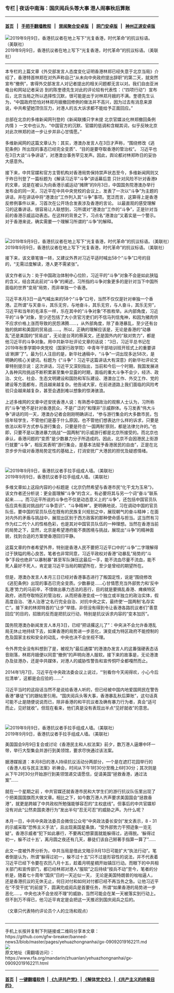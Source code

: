 ### 专栏 | 夜话中南海：国庆阅兵头等大事   港人闹事秋后算账
------------------------

#### [首页](https://github.com/gfw-breaker/banned-news3/blob/master/README.md) &nbsp;&nbsp;|&nbsp;&nbsp; [手把手翻墙教程](https://github.com/gfw-breaker/guides/wiki) &nbsp;&nbsp;|&nbsp;&nbsp; [禁闻聚合安卓版](https://github.com/gfw-breaker/bn-android) &nbsp;&nbsp;|&nbsp;&nbsp; [网门安卓版](https://github.com/oGate2/oGate) &nbsp;&nbsp;|&nbsp;&nbsp; [神州正道安卓版](https://github.com/SzzdOgate/update) 



<div id="headerimg">
 <img alt="2019年9月9日，香港抗议者在地上写下“光复香港，时代革命”的抗议标语。（美联社）" src="https://www.rfa.org/mandarin/zhuanlan/yehuazhongnanhai/gx-09092019162211.html/1/@@images/70b09a83-ec31-4bea-9ee1-530898fa5c15.jpeg" title="2019年9月9日，香港抗议者在地上写下“光复香港，时代革命”的抗议标语。（美联社）"/>
 <div id="headerimgcontents">
  <div id="headerimgcaption">
   <span>
    2019年9月9日，香港抗议者在地上写下“光复香港，时代革命”的抗议标语。（美联社）
   </span>
   <!-- zoomattribute -->
  </div>
  <!-- headerimgcaption -->
 </div>
 <!-- headerimagecontents -->
</div>

<hr/>
<div id="storytext">
 <div>
  <div class="slot_header">
  </div>
 </div>
 <p>
  本专栏的上篇文章《外交部发言人态度变化证明香港林郑已经失意于北京当局》介绍了，香港特首林郑在对外声称自己“从未向中央政府提出辞职”的第二天，就突然宣布“撤例”，害得外交部发言人对记者提出的相关问题都无言以对。我们自由亚洲电台和网站记者采访 到的陈奎德先生对此的评论较有代表性：（“四项行动”）宣布后，北京当局之所以选择性沉默，很可能是出于对林郑月娥的不满。奎德先生认为，“中国政府恐怕对林郑月娥撤回修例的做法并不高兴，因为过去有消息来源说，中共希望她顶住压力，对港人的五大诉求都不能给予正面回应。”
  <br/>
  <br/>
  总部在北京的多维新闻网刊登的《新闻联播只字未提 北京官媒淡化林郑撤回条例内情 》一文中也认为，“中国官方的沉默、官媒的低调和含糊其词，似乎反映北京对此次林郑的进一步让步并非心甘情愿。”
  <br/>
  <br/>
  多维新闻网的这篇文章认为：其实，港澳办发言人在3日才声称，“围绕修改《逃犯条例》所出现的事态已经完全变质”、“目的是要夺取香港的管治权”。 习近平也在3日大谈“斗争讲话”，对港澳台事务罕见发声。因此，舆论都对林郑昨日的妥协大感意外。
  <br/>
  <br/>
  接下来，中共官媒和官方主管机构对香港局势保持禁声状态至今，多维新闻网则又于昨日刊登了一篇标题为《解读习近平“斗争”讲话幕后意 只针对风险不针对香港》的文章，说是在被认为向香港示威运动“摊牌”的9月3日，中国国务院港澳办举行发布会的同一天，习近平在中共中央党校的会议上，发表了一次以“斗争”为主题的讲话，并在讲话中将“港澳台”工作列入其“斗争”事项。宽泛而言，这算得上是香港反修例事件以来，习首次在公开场合发表涉及香港的言论。 以最直观的感受理解习的这番讲话，很容易让人联想到，习所谓对“港澳台”工作的“斗争”，正是针对当前的香港示威运动表态。在这样的背景之下，习点名“港澳台”又着实是一个警示。对于香港来说，确实需要一个理解习所谓的“斗争”的解释。
 </p>
 <p>
  <br/>
  <div class="image-inline captioned" style="width:2500px;">
   <div style="width:2500px;">
    <img alt="2019年9月9日，香港抗议者在地上写下“光复香港，时代革命”的抗议标语。（美联社）" src="https://www.rfa.org/mandarin/zhuanlan/yehuazhongnanhai/gx-09092019162211.html/2" title="2019年9月9日，香港抗议者在地上写下“光复香港，时代革命”的抗议标语。（美联社）"/>
   </div>
   <div class="image-caption">
    <span style="width:2500px;">
     2019年9月9日，香港抗议者在地上写下“光复香港，时代革命”的抗议标语。（美联社）
    </span>
    <span class="copyright">
    </span>
   </div>
  </div>
 </p>
 <p>
  接下来，该文章笔锋一转，又建议外界对习近平适时喊出58个“斗争”口号的目的，“无需过度解读，港人更不需紧张”。
  <br/>
  <br/>
  该文作者认为：处于中国政治体制中心位阶，习近平的“斗争”对象不会是如此狭隘的含义，结合其此前对“斗争”的阐述，习所指的斗争对象更多的是针对当下中国所面临的世界“变局”局势，而非单独一个香港。
  <br/>
  <br/>
  习近平本月3日一品气喊出来的58个“斗争”口号，当然不仅仅是针对单独一个香港。正所谓“与天奋斗，其乐无穷，与地奋斗，其乐无穷，与人奋斗，其乐无穷”，习近平和当年的毛泽东一样，乐在其中的“斗争对象”不胜枚举。从内部角度，习近平的“斗争”对象，至少还包括了大小贪官污吏们的不信马列信鬼神，和因为猪肉供不应求价格上涨而导致的民怨沸腾……，从外部角度，除了香港暴乱，至少还有台独的挑衅和美国的贸易战……。所以，正确的理解应该是，无论是香港的“动暴乱”还是美国的“贸易战”，无论是台湾的蔡英文，还是国外内的“敌对势力”，都是他习近平的斗争对象。用中共新华社评论文章的话说：“3日，习近平总书记在2019年秋季学期中央党校（国家行政学院）中青年干部培训班开班式上的重要讲话‘刷屏’了”。最为引人注目的是，新华社通稿中，“斗争”一词出现多达58次，是明确的核心关键词。标题为《“斗争”！习近平这篇讲话大有深意》的新华社评论文章特别提示说：这次讲话，习近平又深刻指出，当前和今后一个时期，我国发展进入各种风险挑战不断积累甚至集中显露的时期，面临的重大斗争不会少，经济、政治、文化、社会、生态文明建设和国防和军队建设、港澳台工作、外交工作、党的建设等方面都有，而且越来越复杂。他告诫大家，在前进道路上我们面临的风险考验只会越来越复杂，甚至会遇到难以想象的惊涛骇浪。
  <br/>
  <br/>
  上述多维网的文章中还安抚香港人说：有熟悉中国政治的观察人士认为，习所称的“斗争”绝不是针对香港民众，不是广泛的“和理非”示威群体。与习发表“伟大斗争”讲话的同一天，港澳办记者会刚刚明确讲过，“参与游行集会的大多数市民，包括年轻学生，不管他们是基于什么原因，也不管他们想表达什么样的诉求，只要是依法以和平方式参与游行集会，只要是符合‘一国两制’原则，都是法律允许的。”也即，只要不是以激进暴力挑战“一国两制”的示威游行都是北京所接受的。而北京也承认，香港问题的“变质”是少数暴力分子所造成的。因此，北京不会因港民上街游行就要“斗争”，相反其表明“游行集会，是基本法赋予香港居民的自由”，正是在北京步步升级对香港局势定性的基础上，打消安抚广大港民的担忧及疑惑情绪。
 </p>
 <p>
  <br/>
  <div class="image-inline captioned" style="width:2500px;">
   <div style="width:2500px;">
    <img alt="2019年9月9日，香港抗议者手拉手组成人墙。（美联社）" src="https://www.rfa.org/mandarin/zhuanlan/yehuazhongnanhai/gx-09092019162211.html/3" title="2019年9月9日，香港抗议者手拉手组成人墙。（美联社）"/>
   </div>
   <div class="image-caption">
    <span style="width:2500px;">
     2019年9月9日，香港抗议者手拉手组成人墙。（美联社）
    </span>
    <span class="copyright">
    </span>
   </div>
  </div>
 </p>
 <p>
  多维文章如上这段内容的小标题是《北京仍然希望与香港市民“化干戈为玉帛”》，该文作者还分析说：更全面理解“斗争”的含义，有必要将其与另一个词“奋斗”联系起来……。而习近平所说的斗争也不仅是动态意义上的“斗争”，还包括中国官员队伍应具有面对挑战的“斗争意识”、“斗争精神”。更明确地说，习在调动中国的官员队伍，要中国的官员队伍在既有的民族复兴规划之中，展现朝气的奋斗精神；在面对内外的矛盾与挑战中，展现出区别于西方政客的那种使命感与担当。这当然有习作为红二代个人的性格色彩，也是其对中国官员队伍的一种理想。当然在香港当前的局势之下，显然，北京是希望港府能不畏困境与挑战，展现出“斗争”的精神面貌，找到合适的方案使香港回归平静。
  <br/>
  <br/>
  这篇文章的作者希望外界，特别是香港人民不要把习近平口中的“斗争”二字理解得过于狭隘的用心良苦。笔者也非常同意，习近平政权对香港“动暴乱”局势的“斗争”手段也绝非“以暴制暴”甚至军队弹压这最后一手，能不流血尽量不流血，能不死人最好不死人，肯定是习近平当局的期望所在，至少是曾经的期望所在。
  <br/>
  <br/>
  但是，港澳办发言人本月三日已经对香港事态进行了叛国定性，说是“围绕修改《逃犯条例》出现的事态已完全变质。少数暴徒……心甘情愿充当外部势力和‘反中乱港’势力的马前卒，不惜做出暴力违法的恶行，目的就是要搞乱香港、瘫痪特区政府，进而夺取特区的管治权，从而把香港变成一个独立或半独立的政治实体，假高度自治、‘港人治港’之名行完全自治、对抗中央之实，最终使‘一国两制’名存实亡”。接下来的林郑特首的“让步”举措，非但没有得到令让香港各路抗议者们“善意回应”的目的，招致的反而是把抗议行动，特别是抗议诉求内容的“变本加厉”。
  <br/>
  <br/>
  国务院港澳办新闻发言人本月3日，已经“把话撂这儿了”：中央决不会允许香港乱局无休止地持续下去，如果香港的局势进一步恶化，演变成为特区政府不能控制的危及国家主权和安全的动乱，中央也决不会坐视不理。
  <br/>
  <br/>
  令外界完全没有料想到了是，被视为“最后通牒”的港澳办发言人的这番强硬表态话音刚落，林郑月娥便以同意“撤例”的声明向港人服软。接下来的故事是，无论港澳办及驻港办，还是中共媒体，对港人的威胁性警告和宣传恫吓全都嘎然而止。
  <br/>
  <br/>
  2014年1月7日，习近平在中央政法委会议上说过，“‘别看你今天闹得欢，小心今后拉清单’，这都是会应验的…….”
  <br/>
  <br/>
  习近平当时的这段话当然不是说给香港人听的，但已经被中国内地爱国网民在警告香港“暴徒”们的跟帖里引用。“国庆阅兵头等大事，香港暴乱秋后算账”，这句话真可能不止是随便说说而已，除非香港的和平抗议者及确有暴力行为者，真会“适可而止，见好就收”。但现在看来，他们真是没有表现出半点“见好就收”的意思。
 </p>
 <p>
  <br/>
  <div class="image-inline captioned" style="width:2500px;">
   <div style="width:2500px;">
    <img alt="2019年9月9日，香港抗议者手拉手组成人墙。（美联社）" src="https://www.rfa.org/mandarin/zhuanlan/yehuazhongnanhai/gx-09092019162211.html/4" title="2019年9月9日，香港抗议者手拉手组成人墙。（美联社）"/>
   </div>
   <div class="image-caption">
    <span style="width:2500px;">
     2019年9月9日，香港抗议者手拉手组成人墙。（美联社）
    </span>
    <span class="copyright">
    </span>
   </div>
  </div>
 </p>
 <p>
  美国国会9月9日复会或讨论《香港民主和人权法案》前夕，数万港人逼爆中环一带，举行大型集会并游行到美领馆，要求尽快通过该法案。
  <br/>
  <br/>
  据港媒报道：本月8日的港人持续抗议活动分两部分，一个是在遮打花园举行的《香港人权与民主法案》祈祷会，时间从下午1时30分至晚上6时30分；其次则是从下午2时30分开始游行到美领馆递交请愿信，促请美国“拯救香港，通过法案”……
  <br/>
  <br/>
  就在一个星期之前 ，中共官媒还就香港市民和大学生们的游行抗议队伍里出现了个把美国国旗而大做文章。相比之下，如今数万港人齐声要求美国国会“拯救香港”，就更是跨越了中共政权所勉强能够容忍的“主权底线”。但事后的中共官媒却没有对此“公然卖国卖港行为”发出半句“忍无可忍”的威胁之声。为什么呢？
  <br/>
  <br/>
  本月一日，中共中央政法委员会微信公众号“中央政法委长安剑”发文表示，8・31的示威采取“恐怖主义手法”，且出现美国星条旗，“受外部势力干预迹象一览无疑”。香港示威者“犯下如此暴行，不要再幻想蒙面就能躲得过，逃得脱。‘躲得过初一，躲不过十五’，离月圆之夜还有几天，暴徒们该自己掰著手指算一算了”……
  <br/>
  <br/>
  此文一度被外界分析为，中共当局是借此文暗示9月13日可能扩大“执法行动”。笔者倒是认为，所谓“躲得过初一，躲不过十五”只不过是形容性的说法，并不代表着习近平已经下令要在农历八月十五，趁着月明星稠开始镇压行动。而眼下的中共相关部门和宣传部门，都已经林郑对港人“服软”之后持续“按兵不动”至今，笔者的分析是，随着七十周年“国庆”日的一天近似一天， 无论是美国特朗普的咄咄逼人，还是香港抗议的无休无止，何日对付和如何对付都已经不再当务之急。让他习近平在“不受干扰”的前提下，圆满完成阅兵是首要任务，所谓“如果香港的局势进一步恶化…..，中央也决不会坐视不理”的威胁，当然可能会在某一天被落实到行动上。但不到万不得已，他习近平肯定是会把这一天推迟到国庆阅兵之后的。
  <br/>
  <br/>
  （文章只代表特约评论员个人的立场和观点）
  <br/>
  <br/>
 </p>
</div>

<hr/>
手机上长按并复制下列链接或二维码分享本文章：<br/>
https://github.com/gfw-breaker/banned-news3/blob/master/pages/yehuazhongnanhai/gx-09092019162211.md <br/>
<a href='https://github.com/gfw-breaker/banned-news3/blob/master/pages/yehuazhongnanhai/gx-09092019162211.md'><img src='https://github.com/gfw-breaker/banned-news3/blob/master/pages/yehuazhongnanhai/gx-09092019162211.md.png'/></a> <br/>
原文地址（需翻墙访问）：https://www.rfa.org/mandarin/zhuanlan/yehuazhongnanhai/gx-09092019162211.html


------------------------
#### [首页](https://github.com/gfw-breaker/banned-news3/blob/master/README.md) &nbsp;|&nbsp; [一键翻墙软件](https://github.com/gfw-breaker/nogfw/blob/master/README.md) &nbsp;| [《九评共产党》](https://github.com/gfw-breaker/9ping.md/blob/master/README.md#九评之一评共产党是什么) | [《解体党文化》](https://github.com/gfw-breaker/jtdwh.md/blob/master/README.md) | [《共产主义的终极目的》](https://github.com/gfw-breaker/gczydzjmd.md/blob/master/README.md)


<img src='http://gfw-breaker.win/banned-news3/pages/yehuazhongnanhai/gx-09092019162211.md' width='0px' height='0px'/>